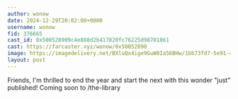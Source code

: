 ```yaml
---
author: wonow
date: 2024-12-29T20:02:00+0000
username: wonow
fid: 376665
cast_id: 0x500528909c4e888d2b417820fc76225d98701861
cast: https://farcaster.xyz/wonow/0x50052890
image: https://imagedelivery.net/BXluQx4ige9GuW0Ia56BHw/1bb73fd7-5e91-42dd-1023-7bf19ceea600/original
layout: post
---
```


Friends, I'm thrilled to end the year and start the next with this wonder "just" published! Coming soon to /the-library

<img src='https://imagedelivery.net/BXluQx4ige9GuW0Ia56BHw/1bb73fd7-5e91-42dd-1023-7bf19ceea600/original' alt='' referrerpolicy='no-referrer'/>
